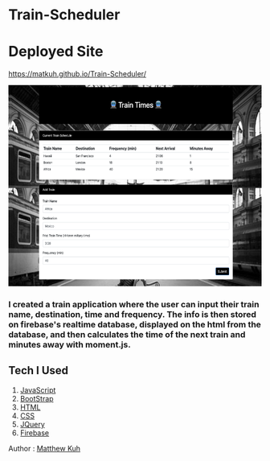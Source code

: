 # Train-Scheduler

# Deployed Site

https://matkuh.github.io/Train-Scheduler/

<img src="assets/images/trainss.png" width=600 height=400>

### I created a train application where the user can input their train name, destination, time and frequency. The info is then stored on firebase's realtime database, displayed on the html from the database, and then calculates the time of the next train and minutes away with moment.js.

## Tech I Used

1. [JavaScript](https://www.w3schools.com/js/js_intro.asp)
2. [BootStrap](https://getbootstrap.com/docs/4.3/getting-started/introduction/) 
3. [HTML](https://www.w3schools.com/html/html_intro.asp)
4. [CSS](https://www.w3schools.com/html/html_css.asp)
5. [JQuery](https://www.w3schools.com/jquery/default.asp)
6. [Firebase](https://hackernoon.com/introduction-to-firebase-218a23186cd7)

Author : [Matthew Kuh](https://github.com/matkuh)
